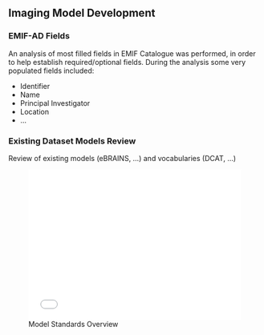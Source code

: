 ## Imaging Model Development

### EMIF-AD Fields
An analysis of most filled fields in EMIF Catalogue was performed, in order to help establish required/optional fields.
During the analysis some very populated fields included:
* Identifier
* Name
* Principal Investigator
* Location
* …

### Existing Dataset Models Review
Review of existing models (eBRAINS, …) and vocabularies (DCAT, …)

<figure id="mermaid-model-overview">
    <embed src="figures\standardOverview\Standard Overview.html" width="100%", height="300px">
    <figcaption>Model Standards Overview</figcaption>
</figure>